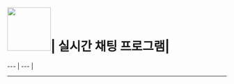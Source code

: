 # <img src="https://github.com/user-attachments/assets/68c5b846-0b38-42c4-8aeb-67b20354cabb" width="100" height="100" />| 실시간 채팅 프로그램|
--- | --- |

---
